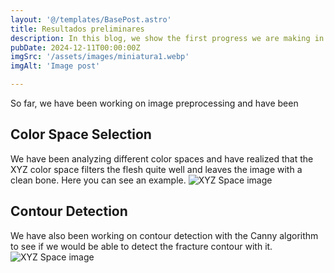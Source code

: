 ```yaml
---
layout: '@/templates/BasePost.astro'
title: Resultados preliminares
description: In this blog, we show the first progress we are making in detecting bone fractures.
pubDate: 2024-12-11T00:00:00Z
imgSrc: '/assets/images/miniatura1.webp'
imgAlt: 'Image post'

---
```


So far, we have been working on image preprocessing and have been

## Color Space Selection

We have been analyzing different color spaces and have realized that the XYZ color space filters the flesh quite well and leaves the image with a clean bone.
Here you can see an example.
![XYZ Space image](/assets/images/xyz_space_bone.png 'XYZ Space Bone Segmentation')

## Contour Detection
We have also been working on contour detection with the Canny algorithm to see if we would be able to detect the fracture contour with it.
![XYZ Space image](/assets/images/canny_contoruns.png 'Canny contours delectation')